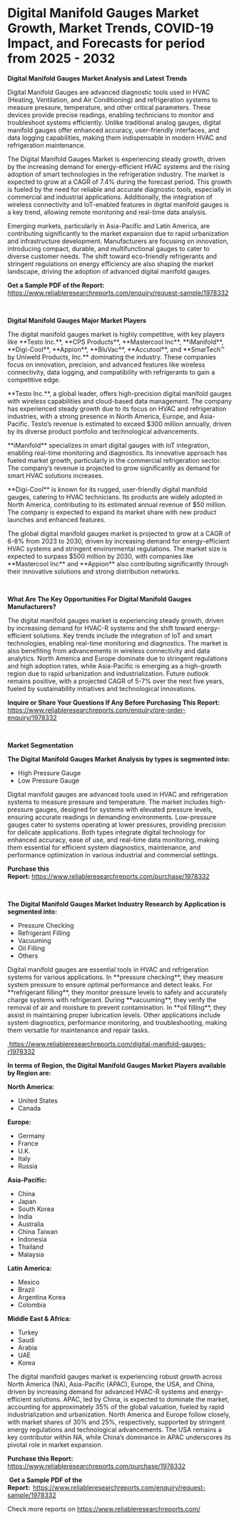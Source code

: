 <p><h1>Digital Manifold Gauges Market Growth, Market Trends, COVID-19 Impact, and Forecasts for period from 2025 - 2032</h1></p><p><strong>Digital Manifold Gauges Market Analysis and Latest Trends</strong></p>
<p><p>Digital Manifold Gauges are advanced diagnostic tools used in HVAC (Heating, Ventilation, and Air Conditioning) and refrigeration systems to measure pressure, temperature, and other critical parameters. These devices provide precise readings, enabling technicians to monitor and troubleshoot systems efficiently. Unlike traditional analog gauges, digital manifold gauges offer enhanced accuracy, user-friendly interfaces, and data logging capabilities, making them indispensable in modern HVAC and refrigeration maintenance.</p><p>The Digital Manifold Gauges Market is experiencing steady growth, driven by the increasing demand for energy-efficient HVAC systems and the rising adoption of smart technologies in the refrigeration industry. The market is expected to grow at a CAGR of 7.4% during the forecast period. This growth is fueled by the need for reliable and accurate diagnostic tools, especially in commercial and industrial applications. Additionally, the integration of wireless connectivity and IoT-enabled features in digital manifold gauges is a key trend, allowing remote monitoring and real-time data analysis.</p><p>Emerging markets, particularly in Asia-Pacific and Latin America, are contributing significantly to the market expansion due to rapid urbanization and infrastructure development. Manufacturers are focusing on innovation, introducing compact, durable, and multifunctional gauges to cater to diverse customer needs. The shift toward eco-friendly refrigerants and stringent regulations on energy efficiency are also shaping the market landscape, driving the adoption of advanced digital manifold gauges.</p></p>
<p><strong>Get a Sample PDF of the Report:&nbsp;</strong> <a href="https://www.reliableresearchreports.com/enquiry/request-sample/1978332?utm_campaign=1581&utm_medium=2&utm_source=Github&utm_content=ia&utm_term=22012025&utm_id=digital-manifold-gauges">https://www.reliableresearchreports.com/enquiry/request-sample/1978332</a></p>
<p>&nbsp;</p>
<p><strong>Digital Manifold Gauges Major Market Players</strong></p>
<p><p>The digital manifold gauges market is highly competitive, with key players like **Testo Inc.**, **CPS Products**, **Mastercool Inc**, **iManifold**, **Digi-Cool**, **Appion**, **BluVac**, **Accutool**, and **SmarTech™ by Uniweld Products, Inc.** dominating the industry. These companies focus on innovation, precision, and advanced features like wireless connectivity, data logging, and compatibility with refrigerants to gain a competitive edge.</p><p>**Testo Inc.**, a global leader, offers high-precision digital manifold gauges with wireless capabilities and cloud-based data management. The company has experienced steady growth due to its focus on HVAC and refrigeration industries, with a strong presence in North America, Europe, and Asia-Pacific. Testo’s revenue is estimated to exceed $300 million annually, driven by its diverse product portfolio and technological advancements.</p><p>**iManifold** specializes in smart digital gauges with IoT integration, enabling real-time monitoring and diagnostics. Its innovative approach has fueled market growth, particularly in the commercial refrigeration sector. The company’s revenue is projected to grow significantly as demand for smart HVAC solutions increases.</p><p>**Digi-Cool** is known for its rugged, user-friendly digital manifold gauges, catering to HVAC technicians. Its products are widely adopted in North America, contributing to its estimated annual revenue of $50 million. The company is expected to expand its market share with new product launches and enhanced features.</p><p>The global digital manifold gauges market is projected to grow at a CAGR of 6-8% from 2023 to 2030, driven by increasing demand for energy-efficient HVAC systems and stringent environmental regulations. The market size is expected to surpass $500 million by 2030, with companies like **Mastercool Inc** and **Appion** also contributing significantly through their innovative solutions and strong distribution networks.</p></p>
<p>&nbsp;</p>
<p><strong>What Are The Key Opportunities For Digital Manifold Gauges Manufacturers?</strong></p>
<p><p>The digital manifold gauges market is experiencing steady growth, driven by increasing demand for HVAC-R systems and the shift toward energy-efficient solutions. Key trends include the integration of IoT and smart technologies, enabling real-time monitoring and diagnostics. The market is also benefiting from advancements in wireless connectivity and data analytics. North America and Europe dominate due to stringent regulations and high adoption rates, while Asia-Pacific is emerging as a high-growth region due to rapid urbanization and industrialization. Future outlook remains positive, with a projected CAGR of 5-7% over the next five years, fueled by sustainability initiatives and technological innovations.</p></p>
<p><strong>Inquire or Share Your Questions If Any Before Purchasing This Report:</strong> <a href="https://www.reliableresearchreports.com/enquiry/pre-order-enquiry/1978332?utm_campaign=1581&utm_medium=2&utm_source=Github&utm_content=ia&utm_term=22012025&utm_id=digital-manifold-gauges">https://www.reliableresearchreports.com/enquiry/pre-order-enquiry/1978332</a></p>
<p>&nbsp;</p>
<p><strong>Market Segmentation</strong></p>
<p><strong>The Digital Manifold Gauges Market Analysis by types is segmented into:</strong></p>
<p><ul><li>High Pressure Gauge</li><li>Low Pressure Gauge</li></ul></p>
<p><p>Digital manifold gauges are advanced tools used in HVAC and refrigeration systems to measure pressure and temperature. The market includes high-pressure gauges, designed for systems with elevated pressure levels, ensuring accurate readings in demanding environments. Low-pressure gauges cater to systems operating at lower pressures, providing precision for delicate applications. Both types integrate digital technology for enhanced accuracy, ease of use, and real-time data monitoring, making them essential for efficient system diagnostics, maintenance, and performance optimization in various industrial and commercial settings.</p></p>
<p><strong>Purchase this Report:&nbsp;</strong><a href="https://www.reliableresearchreports.com/purchase/1978332?utm_campaign=1581&utm_medium=2&utm_source=Github&utm_content=ia&utm_term=22012025&utm_id=digital-manifold-gauges">https://www.reliableresearchreports.com/purchase/1978332</a></p>
<p>&nbsp;</p>
<p><strong>The Digital Manifold Gauges Market Industry Research by Application is segmented into:</strong></p>
<p><ul><li>Pressure Checking</li><li>Refrigerant Filling</li><li>Vacuuming</li><li>Oil Filling</li><li>Others</li></ul></p>
<p><p>Digital manifold gauges are essential tools in HVAC and refrigeration systems for various applications. In **pressure checking**, they measure system pressure to ensure optimal performance and detect leaks. For **refrigerant filling**, they monitor pressure levels to safely and accurately charge systems with refrigerant. During **vacuuming**, they verify the removal of air and moisture to prevent contamination. In **oil filling**, they assist in maintaining proper lubrication levels. Other applications include system diagnostics, performance monitoring, and troubleshooting, making them versatile for maintenance and repair tasks.</p></p>
<p><a href="https://www.reliableresearchreports.com/digital-manifold-gauges-r1978332?utm_campaign=1581&utm_medium=2&utm_source=Github&utm_content=ia&utm_term=22012025&utm_id=digital-manifold-gauges">&nbsp;https://www.reliableresearchreports.com/digital-manifold-gauges-r1978332</a></p>
<p><strong>In terms of Region, the Digital Manifold Gauges Market Players available by Region are:</strong></p>
<p>
    <p> <strong> North America: </strong>
        <ul>
            <li>United States</li>
            <li>Canada</li>
        </ul>
        </p> 
    <p> <strong> Europe: </strong>
        <ul>
            <li>Germany</li>
            <li>France</li>
            <li>U.K.</li>
            <li>Italy</li>
            <li>Russia</li>
        </ul>
        </p> 
    <p> <strong> Asia-Pacific: </strong>
        <ul>
            <li>China</li>
            <li>Japan</li>
            <li>South Korea</li>
            <li>India</li>
            <li>Australia</li>
            <li>China Taiwan</li>
            <li>Indonesia</li>
            <li>Thailand</li>
            <li>Malaysia</li>
        </ul>
        </p> 
    <p> <strong> Latin America: </strong>
        <ul>
            <li>Mexico</li>
            <li>Brazil</li>
            <li>Argentina Korea</li>
            <li>Colombia</li>
        </ul>
        </p> 
    <p> <strong> Middle East & Africa: </strong>
        <ul>
            <li>Turkey</li>
            <li>Saudi</li>
            <li>Arabia</li>
            <li>UAE</li>
            <li>Korea</li>
        </ul>
    </p>
    </p>
<p><p>The digital manifold gauges market is experiencing robust growth across North America (NA), Asia-Pacific (APAC), Europe, the USA, and China, driven by increasing demand for advanced HVAC-R systems and energy-efficient solutions. APAC, led by China, is expected to dominate the market, accounting for approximately 35% of the global valuation, fueled by rapid industrialization and urbanization. North America and Europe follow closely, with market shares of 30% and 25%, respectively, supported by stringent energy regulations and technological advancements. The USA remains a key contributor within NA, while China’s dominance in APAC underscores its pivotal role in market expansion.</p></p>
<p><strong>Purchase this Report: </strong><a href="https://www.reliableresearchreports.com/purchase/1978332?utm_campaign=1581&utm_medium=2&utm_source=Github&utm_content=ia&utm_term=22012025&utm_id=digital-manifold-gauges">https://www.reliableresearchreports.com/purchase/1978332</a></p>
<p>&nbsp;<strong>Get a Sample PDF of the Report:&nbsp;&nbsp;</strong><a href="https://www.reliableresearchreports.com/enquiry/request-sample/1978332?utm_campaign=1581&utm_medium=2&utm_source=Github&utm_content=ia&utm_term=22012025&utm_id=digital-manifold-gauges">https://www.reliableresearchreports.com/enquiry/request-sample/1978332</a></p>
<p><strong></strong></p>
<p>Check more reports on <a href="https://www.reliableresearchreports.com/?utm_campaign=1581&utm_medium=2&utm_source=Github&utm_content=ia&utm_term=22012025&utm_id=digital-manifold-gauges">https://www.reliableresearchreports.com/</a></p>